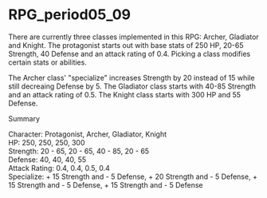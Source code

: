 # RPG_period05_09

There are currently three classes implemented in this RPG: Archer, Gladiator and Knight.
The protagonist starts out with base stats of 250 HP, 20-65 Strength, 40 Defense and an attack rating of 0.4.
Picking a class modifies certain stats or abilities.

The Archer class' "specialize" increases Strength by 20 instead of 15 while still decreaing Defense by 5.
The Gladiator class starts with 40-85 Strength and an attack rating of 0.5.
The Knight class starts with 300 HP and 55 Defense.


Summary

Character:   Protagonist,      Archer,      Gladiator,      Knight                              
HP:                  250,                 250,                 250,                300                        
Strength:          20 - 65,             20 - 65,             40 - 85,            20 - 65                           
Defense:             40,                  40,                  40,                 55             
Attack Rating:       0.4,                 0.4,               0.5,                0.4        
Specialize:     + 15 Strength and - 5 Defense,      + 20 Strength and - 5 Defense,        + 15 Strength and - 5 Defense,       + 15 Strength and - 5 Defense
                                   